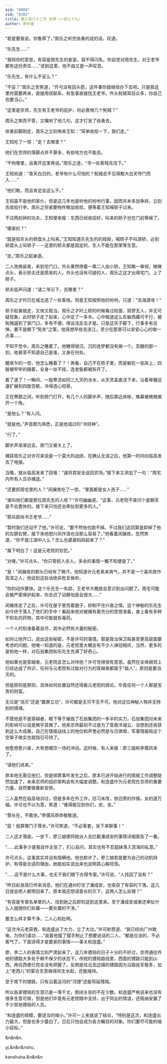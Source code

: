 ```yaml
---
aid: "0009"
zid: "0382"
title: 第三百八十二节 京师（一百三十九）
author: 吹牛者
---
```


“若是要我说，你鲁莽了。”周乐之听完徐勇的说的话，叹道。

“乐先生……”

“我知你的意思，有容是周先生的妾室，容不得闪失。你自觉对周先生，对王老爷都有这份责任……”说到这里，他不由又是一声叹息。

“乐先生，有什么不妥么？”

“不妥？”周乐之苦笑道，“开弓没有回头箭，这件事你就继续办下去吧。只是我这里你莫要再来，直接用信联系，有急事直接找王老爷。外头髡贼耳目众多，你自己也要当心。”

“这里是京师，先生有王老爷的庇护，何必畏惧几个髡贼？”

周乐之笑而不答，又嘱咐了他几句，这才打发了徐勇去。

徐勇前脚刚走，周乐之立刻唤来王知：“简单收拾一下，我们走。”

王知吃了一惊：“走？去哪里？”

他们在京师的落脚点并不算多，有些地方也不能去。

“不拘哪里，且离开这里再说。”周乐之道，“寻一处客栈先住下。”

王知劝道：“青天白日的，老爷有什么可怕的？髡贼总不见得敢大白天夺门而入……”

“他们敢，而且肯定会这么干。”

王知虽不是他的家仆，但是这几年也是听他的吩咐行事，因而并未多加争辩，立刻去收拾行李。周乐之将紧要物件略加收拾，便等着王知喊轿子过来。

不过两刻钟的功夫，王知便来报：东西已经收拾好，叫来的轿子也在门前等候了。

“哪家的？”

“就是街东头的轿盘头上叫来。”王知知道乐先生的的规矩，喊轿子不叫游轿，必到轿盘头上叫轿子－－这里的轿夫都是固定的，生人不能在那里等生意。

“走。”周乐之起身道。

二人改换装束，来到宅门口，外头果然停着一乘二人抬小轿，王知略一审视，微微点头，表示轿夫还是原来的人，外头也没有可疑的人，周乐之这才出得宅门，上了轿子。

轿夫低声问道：“请二爷示下，去哪里？”

周乐之才时已在城北选了一处客栈，但是王知按照他的吩咐，只道：“去海源寺！”

轿子起身就走，又快又稳当。周乐之才时上轿的时候看过街面，寂寥无人，并无可疑现象，此时轿子走了起来，心中定了一多半。心中暗道这么东躲西藏可不行，被髡贼逼到了家门口，多有不便。得设法反击才是。只是这天子脚下，行事多有忌惮，要不是眼下“髡务”之策，他真想早些去浙江，至少在那里可以安安心心的做一点事……

不知不觉中，周乐之睡着了。他睡得很沉，沉的连梦都没有做一个。苏醒的那一刻，他甚至不知道自己是谁，又身在何处。

醒来乍的一惊，他怎么睡着了？！再看，自己不在轿子里，而是躺在一张床上，四肢被牢牢的捆着，全身一丝不挂，连发髻都被拆开了。

着了道了！一瞬间，一股寒流如同三九天的冰水，从天灵盖直浇下来，沿着脊髓迅速扩展到四肢百骸，冷得透心彻骨。

正在寒颤之间，听到房门打开，有几个人的脚步声，随后靠近床帐，帷幕被微微揭开一个角。

“是他么？”有人问。

“就是他。”声音颇为熟悉，正是他请过的“冷财神”。

“行了。”

脚步声渐渐远去，房门又被关上了。

捕获周乐之对许可来说是一个莫大的战绩，在确认无误之后，他第一时间向临高发去了电报。

当晚，就从临高发来了回电：“速将其安全送回农场。”接下来又添加了一句：“周宅内所有人员亦捕送。”

“还要抓周宅里的人？”闵展炼吃了一惊，“里面都是女人孩子……”

“谁叫他们都是那位周先生的人呢？”许可幽幽道，“这事，元老院不查问个底朝天是不会罢休的。接下来只怕还会牵扯到更多的人。”

“那兵部尚书王老爷……”

“暂时我们还动不了他，”许可说，“要不然他也跑不掉。不过我们这回算是卸掉了他的左膀右臂，接下来他想兴风作浪也没那么容易了。”他看着闵展炼，忽然笑道，“你不是江湖中人么？怎么也婆婆妈妈起来了？”

“属下明白了！这是元老院的钦犯。”

“对喽。”许可点头，“你只管抓人杀人，多余的事情一概不知便是了。”

“是！”闵展炼的额头已经有了微汗。他知道许元老素来爽气，并不是一个喜欢故作高深之人，他说到这些话绝非危言耸听。

“你的动作要快，这个乐先生一失踪，王老爷大概就会意识到出问题了。周宅可能会被严密保护起来，你去迟了动静怕是会很大……”

闵展炼走了之后，许可在屋子里兜着圈子，抑制不住兴奋之情。这个神秘的乐先生如今终于落入了他们的手中！看起来他对被捕有着充分的思想准备，身上备有多种不知名的药物，其中可能就有毒药。

一个人时刻准备着自尽，其中必然有大量的秘密。

如何让他开口，说出这些秘密，不是许可的事情。那是政治保卫局甚至更高层面要考虑的问题。他唯一知道的是，元老院里大概会有不少人弹冠相庆，当然，更多的是和他一样，对石翁集团和乐先生充满了好奇心。

他如果也是穿越者，元老院会怎么对待他？许可觉得很有意思。虽然在全体纲领上已经达成了共识，任何与元老院有过敌对行为的穿越者都属于“敌人”，原则是要消灭的。

但是原则是原则，具体如何处置自然还得看元老院的舆论。毕竟任何一个人都是宝贵的财富。

无论是“消灭”还是“戴罪立功”，许可都是无可不无不可。他对这位神秘人物并无特别的情绪。

不管他是不是穿越者，眼下等于摧毁了石翁集团的一多半的实力，石翁集团对未来的影响可以说是微乎其微了。他来京师最初不过是为了营救冷凝云，没想到还收获到这么大成果。自己在情报战线上的地位和声誉必然是与日俱增，军事情报局这个空架子做实也就指日可待了。

他愈想愈兴奋，大有想痛饮一场的冲动。这时候，有人来报：廖三娘和李儒风来了。

“请他们进来。”

原本他无需见他们，但是绑票事件发生之后，原本已进开始进行的情报工作调整陡然加速了，未来京师的组织架构会有大幅度调整。和连盛作为元老院在京师的重要力量，自然要做重新安排。

二人虽然在临高培训过，但是多年在外工作，旧习未改，依旧男的作揖，女的道万福。许可也不以为意，笑道：“难得能见到你们，坐，坐。”

“尊长在，不敢坐。”李儒风恭恭敬敬道。

“屁！我算哪门子尊长，”许可笑道，“不必客套，坐下来聊事！”

二人这才落座。一坐下，廖三娘便将她派人去拦截潘成安的事情详细禀告了一番。

“……此事多少是我自作主张了，扪心自问，其实也有不忍姐妹落入苦海的私意。”

许可点头，这事其实并没有隐瞒他，他也默许了。廖三娘若是要为自己的动机辩护，有得是合适的理由，她能如实说出来也说明其心胸坦荡。

“……这不是什么大事，也无干我们眼下办得专案。”许可说，“人找回了没有？”

“昨日赵良简已传来消息，他们在通州盯住了潘成安，也查获了有容的下落。这几日就会把人都带回来了。原本我还想请首长的示下，这两人怎么处理？”

“有容是专案名单里的人，找到她之后即刻送到这里来。至于潘成安或者还牵扯什么人就随你们处置――要处置的干净。”

要怎么样才算干净，二人心知肚明。

“这次冷元老获救，和连盛出了大力，立了大功。”许可称赞道，“我已经向广州致电，为你们请功……”说着他摆了摆手制止了想要说话的二人，“都是应该的，不必客气了。下面讲得才是要紧的事情――事关和连盛。”

廖、李二人的表情立刻严肃起来了。这几年镖局的日子十分的不好过，京师通往外地的镖路大多处于朝不保夕的状态下。传统的镖局路线里，西面的镖路只能到山西，再往西便已完全没有把握了。反倒是往北去边镇的镖路因为沿路驻军极多，加上“老西儿”的蒙古生意做得风生水起，还能维持。

至于南下的镖路，只有沿着运河的“河镖”还能苟延残喘。

所以各家镖局的生意已是一落千丈，倒闭关张的不在少数。和连盛严格说来也没有很多生意可做，但是他们毕竟有元老院暗中支持，出于同业的情谊，还吸纳安置了不少其他镖局的人员。

“和连盛的规模，要适当的缩小。”许可一上来就说了结论，“特别是这次，和连盛出力最大，但是也多少露白了。日后只怕会成为各方瞩目的对象。你们要尽可能的缩小目标。”

&n&n&n.

yj.&n&n&nshu.

kanshuba.&n&n&n

